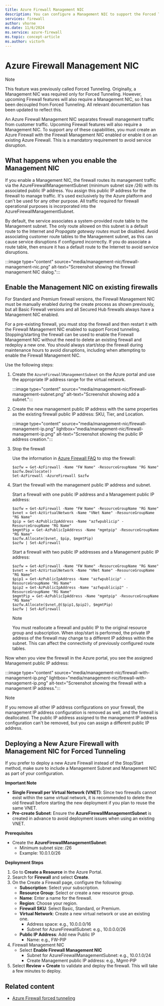 ```yaml
---
title: Azure Firewall Management NIC
description: You can configure a Management NIC to support the Forced Tunneling and Packet Capture features.
services: firewall
author: vhorne
ms.date: 11/6/2024
ms.service: azure-firewall
ms.topic: concept-article
ms.author: victorh
---
```


# Azure Firewall Management NIC

> [!NOTE]
> This feature was previously called Forced Tunneling. Originally, a Management NIC was required only for Forced Tunneling. However, upcoming Firewall features will also require a Management NIC, so it has been decoupled from Forced Tunneling. All relevant documentation has been updated to reflect this.

An Azure Firewall Management NIC separates firewall management traffic from customer traffic. Upcoming Firewall features will also require a Management NIC. To support any of these capabilities, you must create an Azure Firewall with the Firewall Management NIC enabled or enable it on an existing Azure Firewall. This is a mandatory requirement to avoid service disruption.

## What happens when you enable the Management NIC

If you enable a Management NIC, the firewall routes its management traffic via the AzureFirewallManagementSubnet (minimum subnet size /26) with its associated public IP address. You assign this public IP address for the firewall to manage traffic. It's used exclusively by the Azure platform and can't be used for any other purpose. All traffic required for firewall operational purposes is incorporated into the AzureFirewallManagementSubnet. 

By default, the service associates a system-provided route table to the Management subnet. The only route allowed on this subnet is a default route to the Internet and *Propagate gateway routes* must be disabled. Avoid associating customer route tables to the Management subnet, as this can cause service disruptions if configured incorrectly. If you do associate a route table, then ensure it has a default route to the Internet to avoid service disruptions.

:::image type="content" source="media/management-nic/firewall-management-nic.png" alt-text="Screenshot showing the firewall management NIC dialog.":::

## Enable the Management NIC on existing firewalls

For Standard and Premium firewall versions, the Firewall Management NIC must be manually enabled during the create process as shown previously, but all Basic Firewall versions and all Secured Hub firewalls always have a Management NIC enabled. 

For a pre-existing firewall, you must stop the firewall and then restart it with the Firewall Management NIC enabled to support Forced tunneling. Stopping/starting the firewall can be used to enable the Firewall Management NIC without the need to delete an existing firewall and redeploy a new one. You should always start/stop the firewall during maintenance hours to avoid disruptions, including when attempting to enable the Firewall Management NIC. 

Use the following steps:

1. Create the `AzureFirewallManagementSubnet` on the Azure portal and use the appropriate IP address range for the virtual network.

   :::image type="content" source="media/management-nic/firewall-management-subnet.png" alt-text="Screenshot showing add a subnet.":::
1. Create the new management public IP address with the same properties as the existing firewall public IP address: SKU, Tier, and Location.

   :::image type="content" source="media/management-nic/firewall-management-ip.png" lightbox="media/management-nic/firewall-management-ip.png" alt-text="Screenshot showing the public IP address creation.":::
   
1. Stop the firewall

   Use the information in [Azure Firewall FAQ](firewall-faq.yml#how-can-i-stop-and-start-azure-firewall) to stop the firewall:
   
   ```azurepowershell
   $azfw = Get-AzFirewall -Name "FW Name" -ResourceGroupName "RG Name"
   $azfw.Deallocate()
   Set-AzFirewall -AzureFirewall $azfw
   ```
   
   
1. Start the firewall with the management public IP address and subnet.

   Start a firewall with one public IP address and a Management public IP address:
   
   ```azurepowershell
   $azfw = Get-AzFirewall -Name "FW Name" -ResourceGroupName "RG Name"
   $vnet = Get-AzVirtualNetwork -Name "VNet Name" -ResourceGroupName "RG Name" 
   $pip = Get-AzPublicIpAddress -Name "azfwpublicip" -ResourceGroupName "RG Name"
   $mgmtPip = Get-AzPublicIpAddress -Name "mgmtpip" -ResourceGroupName "RG Name" 
   $azfw.Allocate($vnet, $pip, $mgmtPip)
   $azfw | Set-AzFirewall
   ```
   
   Start a firewall with two public IP addresses and a Management public IP address:
   
   ```azurepowershell
   $azfw = Get-AzFirewall -Name "FW Name" -ResourceGroupName "RG Name"
   $vnet = Get-AzVirtualNetwork -Name "VNet Name" -ResourceGroupName "RG Name" 
   $pip1 = Get-AzPublicIpAddress -Name "azfwpublicip" -ResourceGroupName "RG Name"
   $pip2 = Get-AzPublicIpAddress -Name "azfwpublicip2" -ResourceGroupName "RG Name"
   $mgmtPip = Get-AzPublicIpAddress -Name "mgmtpip" -ResourceGroupName "RG Name" 
   $azfw.Allocate($vnet,@($pip1,$pip2), $mgmtPip)
   $azfw | Set-AzFirewall
   ```
   
   > [!NOTE]
   > You must reallocate a firewall and public IP to the original resource group and subscription. When stop/start is performed, the private IP address of the firewall may change to a different IP address within the subnet. This can affect the connectivity of previously configured route tables.

Now when you view the firewall in the Azure portal, you see the assigned Management public IP address:

:::image type="content" source="media/management-nic/firewall-with-management-ip.png" lightbox="media/management-nic/firewall-with-management-ip.png" alt-text="Screenshot showing the firewall with a management IP address.":::


> [!NOTE]
> If you remove all other IP address configurations on your firewall, the management IP address configuration is removed as well, and the firewall is deallocated. The public IP address assigned to the management IP address configuration can't be removed, but you can assign a different public IP address.

## Deploying a New Azure Firewall with Management NIC for Forced Tunneling

If you prefer to deploy a new Azure Firewall instead of the Stop/Start method, make sure to include a Management Subnet and Management NIC as part of your configuration.

**Important Note**
* **Single Firewall per Virtual Network (VNET)**: Since two firewalls cannot exist within the same virtual network, it is recommended to delete the old firewall before starting the new deployment if you plan to reuse the same VNET.
* **Pre-create Subnet**: Ensure the **AzureFirewallManagementSubnet** is created in advance to avoid deployment issues when using an existing VNET.

**Prerequisites**
* Create the **AzureFirewallManagementSubnet**:
    * Minimum subnet size: /26
    * Example: 10.0.1.0/26

**Deployment Steps**
1. Go to **Create a Resource** in the Azure Portal.
1.	Search for **Firewall** and select **Create**.
1.	On the Create a Firewall page, configure the following:
    * **Subscription**: Select your subscription.
    * **Resource Group**: Select or create a new resource group.
    * **Name**: Enter a name for the firewall.
    * **Region**: Choose your region.
    * **Firewall SKU**: Select Basic, Standard, or Premium.
    * **Virtual Network**: Create a new virtual network or use an existing one.
         * Address space: e.g., 10.0.0.0/16
         * Subnet for AzureFirewallSubnet: e.g., 10.0.0.0/26
    * **Public IP Address**: Add new Public IP
         * Name: e.g., FW-PIP
1.	Firewall Management NIC
    * Select **Enable Firewall Management NIC**
         * Subnet for AzureFirewallManagementSubnet: e.g., 10.0.1.0/24
         * Create Management public IP address: e.g., Mgmt-PIP
1.	Select **Review + Create** to validate and deploy the firewall. This will take a few minutes to deploy. 


## Related content

- [Azure Firewall forced tunneling](forced-tunneling.md)
